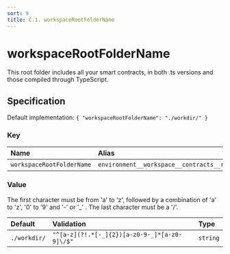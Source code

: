 ```yaml
---
sort: 9
title: C.1. workspaceRootFolderName
---
```


# workspaceRootFolderName

This root folder includes all your smart contracts, in both .ts versions and those compiled through TypeScript.


## Specification

Default implementation: ```{ "workspaceRootFolderName": "./workdir/" }```

### Key

| **Name** | **Alias** | **Category** |  
|:--|:--|:--|
| ```workspaceRootFolderName``` | ```environment__workspace__contracts__root``` | [Workspace](../options/#workspace) |

### Value

The first character must be from 'a' to 'z', followed by a combination of 'a' to 'z', '0' to '9' and '-' or '_' . The last character must be a '/'.

| **Default** | **Validation** | **Type** |
|:--|:--|:--|
| ```./workdir/``` | ```"^[a-z](?!.*[-_]{2})[a-z0-9-_]*[a-z0-9]\/$"``` | ```string``` |

